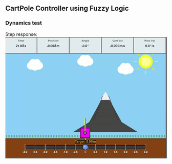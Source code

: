 ## CartPole Controller using Fuzzy Logic
### Dynamics test
Step response:
![Step Response](videos/cartpole_control.gif)
<!-- ![Step Response](Images/cartpole_step_test.png) -->

<!-- ![Simple visualizer](Images/visualizer.png) -->